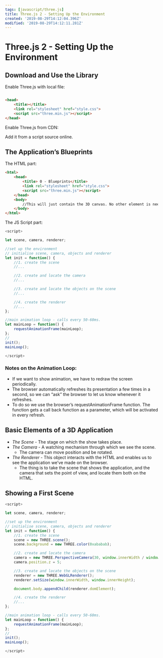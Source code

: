 ```yaml
---
tags: [javascript/three.js]
title: Three.js 2 - Setting Up the Environment
created: '2019-08-29T14:12:04.396Z'
modified: '2019-08-29T14:12:11.281Z'
---
```


# Three.js 2 - Setting Up the Environment

## Download and Use the Library
Enable Three.js with local file:

```html

<head>
	<title></title>
	<link rel="stylesheet" href="style.css">
	<script src="three.min.js"></script>
</head>

```

Enable Three.js from CDN:

Add it from a script source online.


## The Application’s Blueprints
The HTML part:

```html
<html>
	<head>
		<title> 0 - Blueprints</title>
		<link rel="stylesheet" href="style.css">
		<script src="three.min.js"></script>
	</head>
	<body>
		//This will just contain the 3D canvas. No other element is needed here.
	</body>
</html>
```

The JS Script part:

```javascript
<script>

let scene, camera, renderer;

//set up the environment
// initialise scene, camera, objects and renderer
let init = function() {
	//1. create the scene
	//...

	//2. create and locate the camera
	//...

	//3. create and locate the objects on the scene
	//...

	//4. create the renderer
	//...
};

//main animation loop - calls every 50-60ms.
let mainLoop = function() {
	requestAnimationFrame(mainLoop);
};
//
init();
mainLoop();

</script>
```

### Notes on the Animation Loop:

* If we want to show animation, we have to redraw the screen periodically.
* The browser automatically refreshes its presentation a few times in a second, so we can “ask” the browser to let us know whenever it refreshes.
* To do so we use the browser’s requestAnimationFrame function. The function gets a call back function as a parameter, which will be activated in every refresh.


## Basic Elements of a 3D Application

* *The Scene* - The stage on which the show takes place.
* *The Camera* - A watching mechanism through which we see the scene.
	* The camera can move position and be rotated.
* *The Renderer* - This object interacts with the HTML and enables us to see the application we’ve made on the browser.
	* The thing is to take the scene that shows the application, and the camera that sets the point of view, and locate them both on the HTML.


## Showing a First Scene

```javascript
<script>

let scene, camera, renderer;

//set up the environment
// initialise scene, camera, objects and renderer
let init = function() {
	//1. create the scene
	scene = new THREE.scene();
	scene.background = new THREE.color(0xababab);

	//2. create and locate the camera
	camera = new THREE.PerspectiveCamera(30, window.innerWidth / window.innerHeight, 1, 1000);
	camera.position.z = 5;

	//3. create and locate the objects on the scene
	renderer = new THREE.WebGLRenderer();
	renderer.setSize(window.innerWidth, window.innerHeight);

	document.body.appendChild(renderer.domElement);

	//4. create the renderer
	//...
};

//main animation loop - calls every 50-60ms.
let mainLoop = function() {
	requestAnimationFrame(mainLoop);
};
//
init();
mainLoop();

</script>
```

